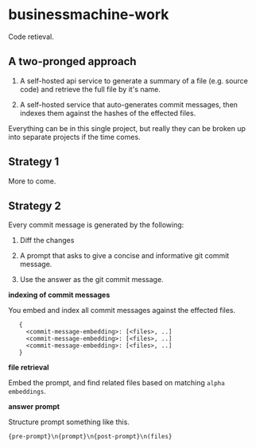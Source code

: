# businessmachine-work

Code retieval.

## A two-pronged approach

1. A self-hosted api service to generate a summary of a file (e.g. source code) and retrieve the full file by it's name.

2. A self-hosted service that auto-generates commit messages, then indexes them against the hashes of the effected files.

Everything can be in this single project, but really they can be broken up into separate projects if the time comes.

## Strategy 1

More to come.

## Strategy 2

Every commit message is generated by the following:

1. Diff the changes

2. A prompt that asks to give a concise and informative git commit message.

3. Use the answer as the git commit message.

**indexing of commit messages**

You embed and index all commit messages against the effected files.

```
   {
     <commit-message-embedding>: [<files>, ..]
     <commit-message-embedding>: [<files>, ..]
     <commit-message-embedding>: [<files>, ..]
   }
```

**file retrieval**

Embed the prompt, and find related files based on matching `alpha embeddings`.

**answer prompt**

Structure prompt something like this.

```
{pre-prompt}\n{prompt}\n{post-prompt}\n(files}
```
